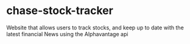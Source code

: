# chase-stock-tracker

Website that allows users to track stocks, and keep up to date with the latest financial News using the Alphavantage api
